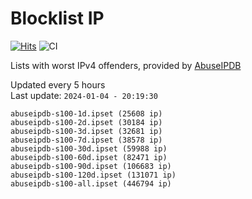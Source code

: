 # Blocklist IP

[![Hits](https://hits.seeyoufarm.com/api/count/incr/badge.svg?url=https%3A%2F%2Fgithub.com%2Fborestad%2Fblocklist-ip%2F&count_bg=%2379C83D&title_bg=%23555555&icon=&icon_color=%23E7E7E7&title=hits&edge_flat=false)](https://hits.seeyoufarm.com)  ![CI](https://img.shields.io/github/workflow/status/borestad/blocklist-ip/CI?style=flat-square)

Lists with worst IPv4 offenders, provided by [AbuseIPDB](https://www.abuseipdb.com/)

<!-- FOOTER-PLACEHOLDER -->
Updated every 5 hours<br>
Last update: `2024-01-04 - 20:19:30`
```
abuseipdb-s100-1d.ipset (25608 ip)
abuseipdb-s100-2d.ipset (30184 ip)
abuseipdb-s100-3d.ipset (32681 ip)
abuseipdb-s100-7d.ipset (38578 ip)
abuseipdb-s100-30d.ipset (59988 ip)
abuseipdb-s100-60d.ipset (82471 ip)
abuseipdb-s100-90d.ipset (106683 ip)
abuseipdb-s100-120d.ipset (131071 ip)
abuseipdb-s100-all.ipset (446794 ip)
```

